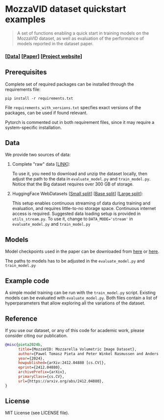# MozzaVID dataset quickstart examples

>A set of functions enabling a quick start in training models on the MozzaVID dataset, as well as evaluation of the performance of models reported in the dataset paper.

### [[Data](https://archive.compute.dtu.dk/files/public/projects/MozzaVID/)] [[Paper](https://arxiv.org/abs/2412.04880)] [[Project website](https://papieta.github.io/MozzaVID/)]

## Prerequisites

Complete set of required packages can be installed through the requirements file:

```  
pip install -r requirements.txt
```

File ```requirements_with_versions.txt``` specfies exact versions of the packages, can be used if found relevant. 

Pytorch is commented out in both requirement files, since it may require a system-specific installation. 

## Data 

We provide two sources of data:
1. Complete "raw" data [[LINK](https://archive.compute.dtu.dk/files/public/projects/MozzaVID/)]:

      To use it, you need to download and unzip the dataset locally, then adjust the path to the data in ```evaluate_model.py``` and ```train_model.py```. Notice that the Big dataset requires over 300 GB of storage.

2. HuggingFace WebDatasets [[Small split](https://huggingface.co/datasets/dtudk/MozzaVID_Small)] [[Base split](https://huggingface.co/datasets/dtudk/MozzaVID_Base)] [[Large split](https://huggingface.co/datasets/dtudk/MozzaVID_Large)]:

      This setup enables continuous streaming of data during training and evaluation, and requires little-to-no storage space. Continuous internet access is required. Suggested data loading setup is provided in ```utils_stream.py```. To use it, change to ```DATA_MODE='stream'``` in ```evaluate_model.py``` and ```train_model.py```

## Models

Model checkpoints used in the paper can be downloaded from [here](https://archive.compute.dtu.dk/files/public/projects/MozzaVID/models) or [here](https://huggingface.co/PaPieta/MozzaVID_models).

The paths to models has to be adjusted in the ```evaluate_model.py``` and ```train_model.py```

## Example code

A simple model training can be run with the ```train_model.py``` script. Existing models can be evaluated with ```evaluate_model.py```. Both files contain a list of hyperparameters that allow exploring all the variations of the dataset.

## Reference

If you use our dataset, or any of this code for academic work, please consider citing our publication.

``` bibtex
@misc{pieta2024b,
      title={MozzaVID: Mozzarella Volumetric Image Dataset}, 
      author={Pawel Tomasz Pieta and Peter Winkel Rasmussen and Anders Bjorholm Dahl and Jeppe Revall Frisvad and Siavash Arjomand Bigdeli and Carsten Gundlach and Anders Nymark Christensen},
      year={2024},
      howpublished={arXiv:2412.04880 [cs.CV]},
      eprint={2412.04880},
      archivePrefix={arXiv},
      primaryClass={cs.CV},
      url={https://arxiv.org/abs/2412.04880}, 
}
```

## License

MIT License (see LICENSE file).